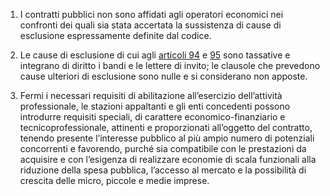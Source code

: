 1. I contratti pubblici non sono affidati agli operatori economici nei confronti dei quali sia stata accertata la sussistenza di cause di esclusione espressamente definite dal codice.

2. Le cause di esclusione di cui agli [articoli 94](/articolo-94/1) e [95](/articolo-95/1) sono tassative e integrano di diritto i bandi e le lettere di invito; le clausole che prevedono cause ulteriori di esclusione sono nulle e si considerano non apposte. 

3. Fermi i necessari requisiti di abilitazione all’esercizio dell’attività professionale, le stazioni appaltanti e gli enti concedenti possono introdurre requisiti speciali, di carattere economico-finanziario e tecnicoprofessionale, attinenti e proporzionati all’oggetto del contratto, tenendo presente l’interesse pubblico al più ampio numero di potenziali concorrenti e favorendo, purché sia compatibile con le prestazioni da acquisire e con l’esigenza di realizzare economie di scala funzionali alla riduzione della spesa pubblica, l’accesso al mercato e la possibilità di crescita delle micro, piccole e medie imprese.